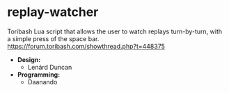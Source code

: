 # replay-watcher
Toribash Lua script that allows the user to watch replays turn-by-turn, with a simple press of the space bar.
https://forum.toribash.com/showthread.php?t=448375

* **Design:**
  * Lenárd Duncan
* **Programming:**
  * Daanando
